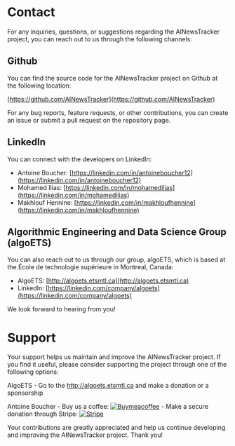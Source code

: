 # Contact

For any inquiries, questions, or suggestions regarding the AINewsTracker project, you can reach out to us through the following channels:

## Github

You can find the source code for the AINewsTracker project on Github at the following location:

[https://github.com/AINewsTracker](https://github.com/AINewsTracker)

For any bug reports, feature requests, or other contributions, you can create an issue or submit a pull request on the repository page.

## LinkedIn

You can connect with the developers on LinkedIn:

- Antoine Boucher: [https://linkedin.com/in/antoineboucher12](https://linkedin.com/in/antoineboucher12)
- Mohamed Ilias: [https://linkedin.com/in/mohamedilias](https://linkedin.com/in/mohamedilias)
- Makhlouf Hennine: [https://linkedin.com/in/makhloufhennine](https://linkedin.com/in/makhloufhennine)

## Algorithmic Engineering and Data Science Group (algoETS)

You can also reach out to us through our group, algoETS, which is based at the École de technologie supérieure in Montreal, Canada:

- AlgoETS: [http://algoets.etsmtl.ca](http://algoets.etsmtl.ca)
- LinkedIn: [https://linkedin.com/company/algoets](https://linkedin.com/company/algoets)

We look forward to hearing from you!

# Support

Your support helps us maintain and improve the AINewsTracker project. If you find it useful, please consider supporting the project through one of the following options:

AlgoETS
    - Go to the http://algoets.etsmtl.ca and make a donation or a sponsorship

Antoine Boucher
    - Buy us a coffee: [![Buymeacoffee](https://img.shields.io/badge/Buy_Me_A_Coffee-FFDD00?style=for-the-badge&logo=buy-me-a-coffee&logoColor=black)](https://www.buymeacoffee.com/antoineboucher)
    - Make a secure donation through Stripe: [![Stripe](https://img.shields.io/badge/Stripe-626CD9?style=for-the-badge&logo=Stripe&logoColor=white)](https://buy.stripe.com/eVaaEYfLvaTp8jm5kl)

Your contributions are greatly appreciated and help us continue developing and improving the AINewsTracker project. Thank you!